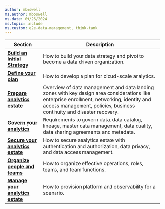 ```yaml
---
author: mboswell
ms.author: mboswell
ms.date: 09/26/2024
ms.topic: include
ms.custom: e2e-data-management, think-tank
---
```



| Section                         | Description                                                                                                                                                                                                            |
|------------------------------|----------------------------------------------------------------------------------------------------------------------------------------------------------------------------------------------------------------------------|
| [**Build an Initial Strategy**](../../data-management/strategy.md)| How to build your data strategy and pivot to become a data driven organization.
| [**Define your plan**](../../data-management/plan.md)        | How to develop a plan for cloud-scale analytics.                                                                                                                                                                    |
| [**Prepare analytics estate**](../../data-management/ready.md)  | Overview of data management and data landing zones with key design area considerations like enterprise enrollment, networking, identity and access management, policies, business continuity and disaster recovery. |
| [**Govern your analytics**](../../data-management/govern.md)      | Requirements to govern data, data catalog, lineage, master data management, data quality, data sharing agreements and metadata.                                                                                       |
| [**Secure your analytics estate**](../../data-management/secure.md) | How to secure analytics estate with authentication and authorization, data privacy, and data access management.                                                                                                       |
| [**Organize people and teams**](../../data-management/organize.md)   | How to organize effective operations, roles, teams, and team functions.                                                                                                                                              |
| [**Manage your analytics estate**](../manage-platform-automation-devops.md)| How to provision platform and observability for a scenario.                                                                                                                          |
